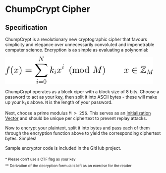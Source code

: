 # ChumpCrypt Cipher

## Specification
ChumpCrypt is a revolutionary new cryptographic cipher that favours simplicity and elegance over unnecessarily convoluted and impenetrable computer science. Encryption is as simple as evaluating a polynomial:

![](formula.png)

ChumpCrypt operates as a block ciper with a block size of 8 bits. Choose a password to act as your key, then split it into ASCII bytes - these will make up your <tt>k<sub>i</sub></tt>s above. <tt>N</tt> is the length of your password.  

Next, choose a prime modulus <tt>M > 256</tt>. This serves as an [Initialization Vector](https://en.wikipedia.org/wiki/Initialization_vector) and should be unique per ciphertext to prevent replay attacks.  

Now to encrypt your plaintext, split it into bytes and pass each of them through the encryption function above to yield the corresponding ciphertext bytes. Simples!  

Sample encryptor code is included in the GitHub project. 

<sub>* Please don't use a CTF flag as your key</sub>  
<sub>** Derivation of the decryption formula is left as an exercise for the reader</sub>